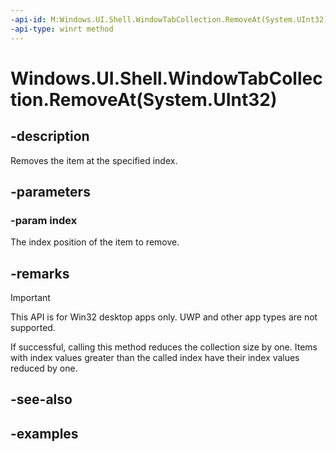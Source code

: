 ```yaml
---
-api-id: M:Windows.UI.Shell.WindowTabCollection.RemoveAt(System.UInt32)
-api-type: winrt method
---
```


# Windows.UI.Shell.WindowTabCollection.RemoveAt(System.UInt32)

<!--
public void RemoveAt (uint index);
-->

## -description

Removes the item at the specified index.

## -parameters

### -param index

The index position of the item to remove.

## -remarks

> [!IMPORTANT]
> This API is for Win32 desktop apps only. UWP and other app types are not supported.

If successful, calling this method reduces the collection size by one. Items with index values greater than the called index have their index values reduced by one.

## -see-also

## -examples
